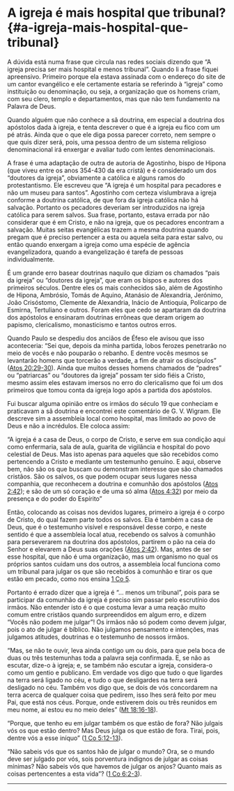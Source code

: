 # A igreja é mais hospital que tribunal? {#a-igreja-mais-hospital-que-tribunal}

A dúvida está numa frase que circula nas redes sociais dizendo que “A igreja precisa ser mais hospital e menos tribunal”. Quando li a frase fiquei apreensivo. Primeiro porque ela estava assinada com o endereço do site de um cantor evangélico e ele certamente estaria se referindo à “igreja” como instituição ou denominação, ou seja, a organização que os homens criam, com seu clero, templo e departamentos, mas que não tem fundamento na Palavra de Deus.

Quando alguém que não conhece a sã doutrina, em especial a doutrina dos apóstolos dada à igreja, e tenta descrever o que é a igreja eu fico com um pé atrás. Ainda que o que ele diga possa parecer correto, nem sempre o que quis dizer será, pois, uma pessoa dentro de um sistema religioso denominacional irá enxergar e avaliar tudo com lentes denominacionais.

A frase é uma adaptação de outra de autoria de Agostinho, bispo de Hipona (que viveu entre os anos 354-430 da era cristã) e é considerado um dos “doutores da igreja”, obviamente a católica e alguns ramos do protestantismo. Ele escreveu que “A igreja é um hospital para pecadores e não um museu para santos”. Agostinho com certeza vislumbrava a igreja conforme a doutrina católica, de que fora da igreja católica não há salvação. Portanto os pecadores deveriam ser introduzidos na igreja católica para serem salvos. Sua frase, portanto, estava errada por não considerar que é em Cristo, e não na igreja, que os pecadores encontram a salvação. Muitas seitas evangélicas trazem a mesma doutrina quando pregam que é preciso pertencer a esta ou aquela seita para estar salvo, ou então quando enxergam a igreja como uma espécie de agência evangelizadora, quando a evangelização é tarefa de pessoas individualmente.

É um grande erro basear doutrinas naquilo que diziam os chamados “pais da igreja” ou “doutores da igreja”, que eram os bispos e autores dos primeiros séculos. Dentre eles os mais conhecidos são, além de Agostinho de Hipona, Ambrósio, Tomás de Aquino, Atanásio de Alexandria, Jerónimo, João Crisóstomo, Clemente de Alexandria, Inácio de Antioquia, Policarpo de Esmirna, Tertuliano e outros. Foram eles que cedo se apartaram da doutrina dos apóstolos e ensinaram doutrinas errôneas que deram origem ao papismo, clericalismo, monasticismo e tantos outros erros.

Quando Paulo se despediu dos anciãos de Éfeso ele avisou que isso aconteceria: “Sei que, depois da minha partida, lobos ferozes penetrarão no meio de vocês e não pouparão o rebanho. E dentre vocês mesmos se levantarão homens que torcerão a verdade, a fim de atrair os discípulos” ([Atos 20:29-30](http://bibliaonline.com.br/acf/atos/20/29-30)). Ainda que muitos desses homens chamados de “padres” ou “patriarcas” ou “doutores da igreja” possam ter sido fiéis a Cristo, mesmo assim eles estavam imersos no erro do clericalismo que foi um dos primeiros que tomou conta da igreja logo após a partida dos apóstolos.

Fui buscar alguma opinião entre os irmãos do século 19 que conheciam e praticavam a sã doutrina e encontrei este comentário de G. V. Wigram. Ele descreve sim a assembleia local como hospital, mas limitado ao povo de Deus e não a incrédulos. Ele coloca assim:

“A igreja é a casa de Deus, o corpo de Cristo, e serve em sua condição aqui como enfermaria, sala de aula, guarita de vigilância e hospital do povo celestial de Deus. Mas isto apenas para aqueles que são recebidos como pertencendo a Cristo e mediante um testemunho genuíno. E aqui, observe bem, não são os que buscam ou demonstram interesse que são chamados cristãos. São os salvos, os que podem ocupar seus lugares nessa companhia, que reconhecem a doutrina e comunhão dos apóstolos ([Atos 2:42](http://bibliaonline.com.br/acf/atos/2/42)); e são de um só coração e de uma só alma ([Atos 4:32](http://bibliaonline.com.br/acf/atos/4/32)) por meio da presença e do poder do Espírito”

Então, colocando as coisas nos devidos lugares, primeiro a igreja é o corpo de Cristo, do qual fazem parte todos os salvos. Ela é também a casa de Deus, que é o testemunho visível e responsável desse corpo, e neste sentido é que a assembleia local atua, recebendo os salvos à comunhão para perseverarem na doutrina dos apóstolos, partirem o pão na ceia do Senhor e elevarem a Deus suas orações ([Atos 2:42](http://bibliaonline.com.br/acf/atos/2/42)). Mas, antes de ser esse hospital, que não é uma organização, mas um organismo no qual os próprios santos cuidam uns dos outros, a assembleia local funciona como um tribunal para julgar os que são recebidos à comunhão e tirar os que estão em pecado, como nos ensina [1 Co 5](http://bibliaonline.com.br/acf/1co/5).

Portanto é errado dizer que a igreja é “... menos um tribunal”, pois para se participar da comunhão da igreja é preciso sim passar pelo escrutínio dos irmãos. Não entender isto é o que costuma levar a uma reação muito comum entre cristãos quando surpreendidos em algum erro, e dizem “Vocês não podem me julgar”! Os irmãos não só podem como devem julgar, pois o ato de julgar é bíblico. Não julgamos pensamento e intenções, mas julgamos atitudes, doutrinas e o testemunho de nossos irmãos.

“Mas, se não te ouvir, leva ainda contigo um ou dois, para que pela boca de duas ou três testemunhas toda a palavra seja confirmada. E, se não as escutar, dize-o à igreja; e, se também não escutar a igreja, considera-o como um gentio e publicano. Em verdade vos digo que tudo o que ligardes na terra será ligado no céu, e tudo o que desligardes na terra será desligado no céu. Também vos digo que, se dois de vós concordarem na terra acerca de qualquer coisa que pedirem, isso lhes será feito por meu Pai, que está nos céus. Porque, onde estiverem dois ou três reunidos em meu nome, aí estou eu no meio deles” ([Mt 18:16-18](http://bibliaonline.com.br/acf/mt/18/16-18)).

“Porque, que tenho eu em julgar também os que estão de fora? Não julgais vós os que estão dentro? Mas Deus julga os que estão de fora. Tirai, pois, dentre vós a esse iníquo” ([1 Co 5:12-13](http://bibliaonline.com.br/acf/1co/5/12-13)).

“Não sabeis vós que os santos hão de julgar o mundo? Ora, se o mundo deve ser julgado por vós, sois porventura indignos de julgar as coisas mínimas? Não sabeis vós que havemos de julgar os anjos? Quanto mais as coisas pertencentes a esta vida”? ([1 Co 6:2-3](http://bibliaonline.com.br/acf/1co/6/2-3)).

*****